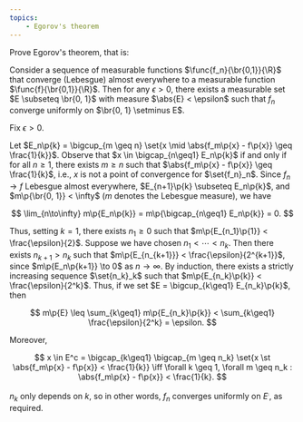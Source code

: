 ```yaml
---
topics:
    - Egorov's theorem
---
```


<problem>

Prove Egorov's theorem, that is:

Consider a sequence of measurable functions $\func{f_n}{\br{0,1}}{\R}$ that converge (Lebesgue) almost everywhere to a measurable function $\func{f}{\br{0,1}}{\R}$. Then for any $\epsilon > 0$, there exists a measurable set $E \subseteq \br{0, 1}$ with measure $\abs{E} < \epsilon$ such that $f_n$ converge uniformly on $\br{0, 1} \setminus E$.

</problem>

<solution>

Fix $\epsilon > 0$.

Let $E_n\p{k} = \bigcup_{m \geq n} \set{x \mid \abs{f_m\p{x} - f\p{x}} \geq \frac{1}{k}}$. Observe that $x \in \bigcap_{n\geq1} E_n\p{k}$ if and only if for all $n \geq 1$, there exists $m \geq n$ such that $\abs{f_m\p{x} - f\p{x}} \geq \frac{1}{k}$, i.e., $x$ is not a point of convergence for $\set{f_n}_n$. Since $f_n \to f$ Lebesgue almost everywhere, $E_{n+1}\p{k} \subseteq E_n\p{k}$, and $m\p{\br{0, 1}} < \infty$ ($m$ denotes the Lebesgue measure), we have

$$
\lim_{n\to\infty} m\p{E_n\p{k}}
    = m\p{\bigcap_{n\geq1} E_n\p{k}}
    = 0.
$$

Thus, setting $k = 1$, there exists $n_1 \geq 0$ such that $m\p{E_{n_1}\p{1}} < \frac{\epsilon}{2}$. Suppose we have chosen $n_1 < \cdots < n_k$. Then there exists $n_{k+1} > n_k$ such that $m\p{E_{n_{k+1}}} < \frac{\epsilon}{2^{k+1}}$, since $m\p{E_n\p{k+1}} \to 0$ as $n \to \infty$. By induction, there exists a strictly increasing sequence $\set{n_k}_k$ such that $m\p{E_{n_k}\p{k}} < \frac{\epsilon}{2^k}$. Thus, if we set $E = \bigcup_{k\geq1} E_{n_k}\p{k}$, then

$$
m\p{E}
    \leq \sum_{k\geq1} m\p{E_{n_k}\p{k}}
    < \sum_{k\geq1} \frac{\epsilon}{2^k}
    = \epsilon.
$$

Moreover,

$$
x \in E^c = \bigcap_{k\geq1} \bigcap_{m \geq n_k} \set{x \st \abs{f_m\p{x} - f\p{x}} < \frac{1}{k}}
\iff \forall k \geq 1, \forall m \geq n_k : \abs{f_m\p{x} - f\p{x}} < \frac{1}{k}.
$$

$n_k$ only depends on $k$, so in other words, $f_n$ converges uniformly on $E^\comp$, as required.

</solution>
